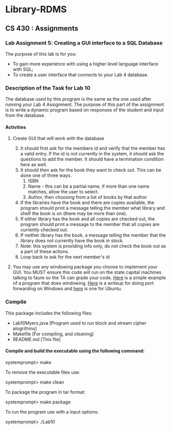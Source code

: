 # Library-RDMS


## CS 430 : Assignments

### Lab Assignment 5: Creating a GUI interface to a SQL Database

The purpose of this lab is for you:

*   To gain more experience with using a higher level language interface with SQL;
*   To create a user interface that connects to your Lab 4 database.

### Description of the Task for Lab 10

The database used by this program is the same as the one used after running your Lab 4 Assignment. The purpose of this part of the assignment is to write a dynamic program based on responses of the student and input from the database.  

#### Activities

1.  Create GUI that will work with the database 

    2.  It should first ask for the members id and verify that the member has a valid entry. If the id is not currently in the system, it should ask the questions to add the member. It should have a termination condition here as well.
    3.  It should then ask for the book they want to check out. This can be done one of three ways.
        1.  ISBN
        2.  Name - this can be a partial name, if more than one name matches, allow the user to select.
        3.  Author, then choosing from a list of books by that author
    4.  If the libraries have the book and there are copies available, the program should print a message telling the member what library and shelf the book is on (there may be more than one).
    5.  If either library has the book and all copies are checked out, the program should print a message to the member that all copies are currently checked out.
    6.  If neither library has the book, a message telling the member that the library does not currently have the book in stock.
    7.  Note: this system is providing info only, do not check the book out as a part of these actions.
    8.  Loop back to ask for the next member's id  

2.  You may use any windowing package you choose to implement your GUI. You MUST ensure this code will run on the state capital machines talking to faure so the TA can grade your code. [Here](http://www.cs.colostate.edu/~cs430dl/yr2018sp/more_assignments/LabData/Lab4B_ex.java) is a simple example of a program that does windowing. [Here](http://www.cs.colostate.edu/~cs430dl/yr2018sp/more_assignments/LabData/ssh_tunnel.pdf) is a writeup for doing port forwarding on Windows and [here](http://ubuntuguide.org/wiki/Using_SSH_to_Port_Forward) is one for Ubuntu.

 ### Compile
 
 This package includes the following files:

* Lab10Myers.java [Program used to run block and stream cipher alogrithms]
* Makefile [For compiling, and cleaning]
* README.md [This file]


#### Compile and build the executable using the following command:

systemprompt>  make

To remove the  executable files use:

systemprompt>  make clean

To package the program in tar format: 

systemprompt> make package

To run the program use with a input options:

systemprompt> ./Lab10



  


